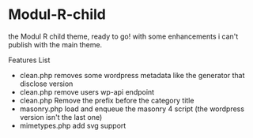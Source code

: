 # Modul-R-child
the Modul R child theme, ready to go! with some enhancements i can't publish with the main theme.

Features List
- clean.php removes some wordpress metadata like the generator that disclose version
- clean.php remove users wp-api endpoint 
- clean.php Remove the prefix before the category title
- masonry.php load and enqueue the masonry 4 script (the wordpress version isn't the last one)
- mimetypes.php add svg support